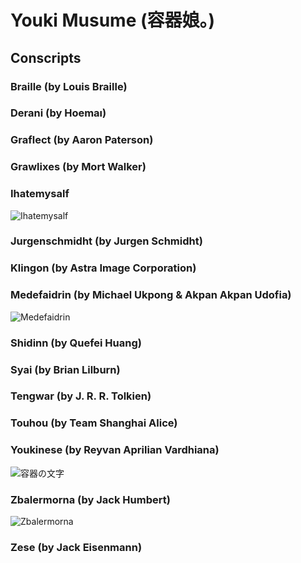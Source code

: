 # Youki Musume (容器娘。)
## Conscripts
### Braille (by Louis Braille)
### Derani (by Hoemaı)
### Graflect (by Aaron Paterson)
### Grawlixes (by Mort Walker)
### Ihatemysalf
![Ihatemysalf](https://github.com/user-attachments/assets/2dc2e6cc-6123-4ec7-9352-495ff31df874)
### Jurgenschmidht (by Jurgen Schmidht)
### Klingon (by Astra Image Corporation)
### Medefaidrin (by Michael Ukpong & Akpan Akpan Udofia)
![Medefaidrin](https://github.com/user-attachments/assets/217d43b4-6240-43c4-aa94-68a54697c660)
### Shidinn (by Quefei Huang)
### Syai (by Brian Lilburn)
### Tengwar (by J. R. R. Tolkien)
### Touhou (by Team Shanghai Alice)
### Youkinese (by Reyvan Aprilian Vardhiana)
![容器の文字](https://github.com/user-attachments/assets/0ef3d914-0078-4960-8178-82f8e21bca74)
### Zbalermorna (by Jack Humbert)
![Zbalermorna](https://github.com/user-attachments/assets/73e2015a-00da-43d5-8919-7d4c3837dd8a)
### Zese (by Jack Eisenmann)
